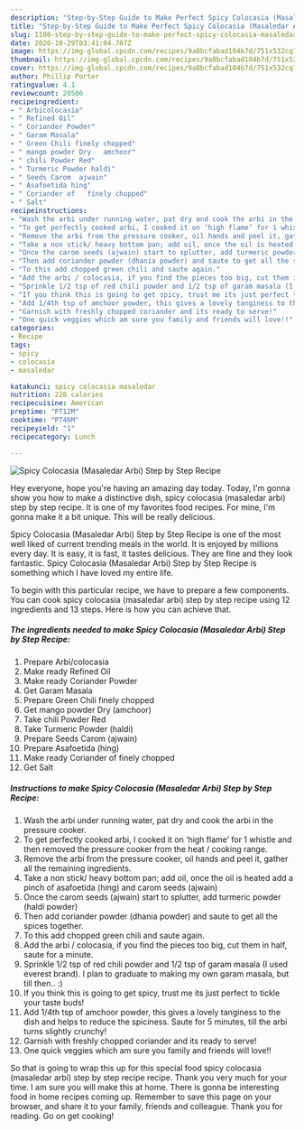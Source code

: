 ```yaml
---
description: "Step-by-Step Guide to Make Perfect Spicy Colocasia (Masaledar Arbi) Step by Step Recipe"
title: "Step-by-Step Guide to Make Perfect Spicy Colocasia (Masaledar Arbi) Step by Step Recipe"
slug: 1108-step-by-step-guide-to-make-perfect-spicy-colocasia-masaledar-arbi-step-by-step-recipe
date: 2020-10-29T03:41:04.707Z
image: https://img-global.cpcdn.com/recipes/9a8bcfabad104b7d/751x532cq70/spicy-colocasia-masaledar-arbi-step-by-step-recipe-recipe-main-photo.jpg
thumbnail: https://img-global.cpcdn.com/recipes/9a8bcfabad104b7d/751x532cq70/spicy-colocasia-masaledar-arbi-step-by-step-recipe-recipe-main-photo.jpg
cover: https://img-global.cpcdn.com/recipes/9a8bcfabad104b7d/751x532cq70/spicy-colocasia-masaledar-arbi-step-by-step-recipe-recipe-main-photo.jpg
author: Phillip Porter
ratingvalue: 4.1
reviewcount: 20506
recipeingredient:
- " Arbicolocasia"
- " Refined Oil"
- " Coriander Powder"
- " Garam Masala"
- " Green Chili finely chopped"
- " mango powder Dry   amchoor"
- " chili Powder Red"
- " Turmeric Powder haldi"
- " Seeds Carom  ajwain"
- " Asafoetida hing"
- " Coriander of   finely chopped"
- " Salt"
recipeinstructions:
- "Wash the arbi under running water, pat dry and cook the arbi in the pressure cooker."
- "To get perfectly cooked arbi, I cooked it on ‘high flame’ for 1 whistle and then removed the pressure cooker from the heat / cooking range."
- "Remove the arbi from the pressure cooker, oil hands and peel it, gather all the remaining ingredients."
- "Take a non stick/ heavy bottom pan; add oil, once the oil is heated add a pinch of asafoetida (hing) and carom seeds (ajwain)"
- "Once the carom seeds (ajwain) start to splutter, add turmeric powder (haldi powder)"
- "Then add coriander powder (dhania powder) and saute to get all the spices together."
- "To this add chopped green chili and saute again."
- "Add the arbi / colocasia, if you find the pieces too big, cut them in half, saute for a minute."
- "Sprinkle 1/2 tsp of red chili powder and 1/2 tsp of garam masala (I used everest brand). I plan to graduate to making my own garam masala, but till then.. :)"
- "If you think this is going to get spicy, trust me its just perfect to tickle your taste buds!"
- "Add 1/4th tsp of amchoor powder, this gives a lovely tanginess to the dish and helps to reduce the spiciness. Saute for 5 minutes, till the arbi turns slightly crunchy!"
- "Garnish with freshly chopped coriander and its ready to serve!"
- "One quick veggies which am sure you family and friends will love!!"
categories:
- Recipe
tags:
- spicy
- colocasia
- masaledar

katakunci: spicy colocasia masaledar 
nutrition: 228 calories
recipecuisine: American
preptime: "PT12M"
cooktime: "PT46M"
recipeyield: "1"
recipecategory: Lunch

---
```



![Spicy Colocasia (Masaledar Arbi) Step by Step Recipe](https://img-global.cpcdn.com/recipes/9a8bcfabad104b7d/751x532cq70/spicy-colocasia-masaledar-arbi-step-by-step-recipe-recipe-main-photo.jpg)

Hey everyone, hope you're having an amazing day today. Today, I'm gonna show you how to make a distinctive dish, spicy colocasia (masaledar arbi) step by step recipe. It is one of my favorites food recipes. For mine, I'm gonna make it a bit unique. This will be really delicious.



Spicy Colocasia (Masaledar Arbi) Step by Step Recipe is one of the most well liked of current trending meals in the world. It is enjoyed by millions every day. It is easy, it is fast, it tastes delicious. They are fine and they look fantastic. Spicy Colocasia (Masaledar Arbi) Step by Step Recipe is something which I have loved my entire life.


To begin with this particular recipe, we have to prepare a few components. You can cook spicy colocasia (masaledar arbi) step by step recipe using 12 ingredients and 13 steps. Here is how you can achieve that.

<!--inarticleads1-->

##### The ingredients needed to make Spicy Colocasia (Masaledar Arbi) Step by Step Recipe:

1. Prepare  Arbi/colocasia
1. Make ready  Refined Oil
1. Make ready  Coriander Powder
1. Get  Garam Masala
1. Prepare  Green Chili finely chopped
1. Get  mango powder Dry   (amchoor)
1. Take  chili Powder Red
1. Take  Turmeric Powder (haldi)
1. Prepare  Seeds Carom  (ajwain)
1. Prepare  Asafoetida (hing)
1. Make ready  Coriander of   finely chopped
1. Get  Salt




<!--inarticleads2-->

##### Instructions to make Spicy Colocasia (Masaledar Arbi) Step by Step Recipe:

1. Wash the arbi under running water, pat dry and cook the arbi in the pressure cooker.
1. To get perfectly cooked arbi, I cooked it on ‘high flame’ for 1 whistle and then removed the pressure cooker from the heat / cooking range.
1. Remove the arbi from the pressure cooker, oil hands and peel it, gather all the remaining ingredients.
1. Take a non stick/ heavy bottom pan; add oil, once the oil is heated add a pinch of asafoetida (hing) and carom seeds (ajwain)
1. Once the carom seeds (ajwain) start to splutter, add turmeric powder (haldi powder)
1. Then add coriander powder (dhania powder) and saute to get all the spices together.
1. To this add chopped green chili and saute again.
1. Add the arbi / colocasia, if you find the pieces too big, cut them in half, saute for a minute.
1. Sprinkle 1/2 tsp of red chili powder and 1/2 tsp of garam masala (I used everest brand). I plan to graduate to making my own garam masala, but till then.. :)
1. If you think this is going to get spicy, trust me its just perfect to tickle your taste buds!
1. Add 1/4th tsp of amchoor powder, this gives a lovely tanginess to the dish and helps to reduce the spiciness. Saute for 5 minutes, till the arbi turns slightly crunchy!
1. Garnish with freshly chopped coriander and its ready to serve!
1. One quick veggies which am sure you family and friends will love!!




So that is going to wrap this up for this special food spicy colocasia (masaledar arbi) step by step recipe recipe. Thank you very much for your time. I am sure you will make this at home. There is gonna be interesting food in home recipes coming up. Remember to save this page on your browser, and share it to your family, friends and colleague. Thank you for reading. Go on get cooking!

